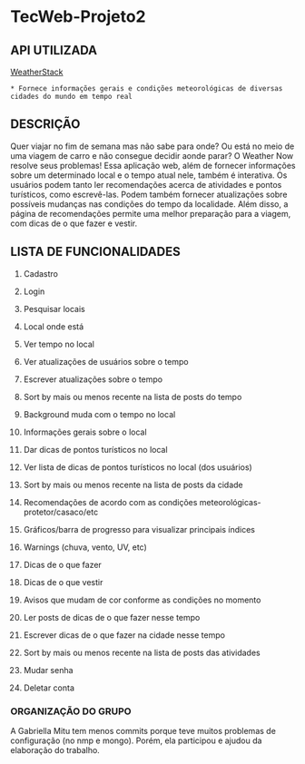 # TecWeb-Projeto2


## API UTILIZADA
[WeatherStack](https://weatherstack.com/)


    * Fornece informações gerais e condições meteorológicas de diversas cidades do mundo em tempo real


## DESCRIÇÃO
Quer viajar no fim de semana mas não sabe para onde? Ou está no meio de uma viagem de carro e não consegue decidir aonde parar? O Weather Now resolve seus problemas!
Essa aplicação web, além de fornecer informações sobre um determinado local e o tempo atual nele, também é interativa. Os usuários podem tanto ler recomendações acerca de atividades e pontos turísticos, como escrevê-las. Podem também fornecer atualizações sobre possíveis mudanças nas condições do tempo da localidade. Além disso, a página de recomendações permite uma melhor preparação para a viagem, com dicas de o que fazer e vestir.

## LISTA DE FUNCIONALIDADES
1.	Cadastro
2.	Login



3.	Pesquisar locais
4.	Local onde está



5.	Ver tempo no local
6.	Ver atualizações de usuários sobre o tempo
7.	Escrever atualizações sobre o tempo
8.	Sort by mais ou menos recente na lista de posts do tempo
9.	Background muda com o tempo no local



10.	Informações gerais sobre o local
11.	Dar dicas de pontos turísticos no local
12.	Ver lista de dicas de pontos turísticos no local (dos usuários)
13.	Sort by mais ou menos recente na lista de posts da cidade



14.	Recomendações de acordo com as condições meteorológicas- protetor/casaco/etc
15.	Gráficos/barra de progresso para visualizar principais índices
16.	Warnings (chuva, vento, UV, etc)
17.	Dicas de o que fazer
18.	Dicas de o que vestir
19.	Avisos que mudam de cor conforme as condições no momento
20.	Ler posts de dicas de o que fazer nesse tempo
21.	Escrever dicas de o que fazer na cidade nesse tempo
22.	Sort by mais ou menos recente na lista de posts das atividades



23.	Mudar senha
24.	Deletar conta



### ORGANIZAÇÃO DO GRUPO
A Gabriella Mitu tem menos commits porque teve muitos problemas de configuração (no nmp e mongo). Porém, ela participou e ajudou da elaboração do trabalho.
